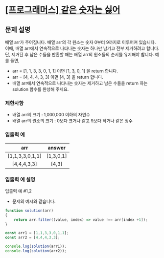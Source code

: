 # [\[프로그래머스\] 같은 숫자는 싫어](https://programmers.co.kr/learn/courses/30/lessons/12906)

## 문제 설명
배열 arr가 주어집니다. 배열 arr의 각 원소는 숫자 0부터 9까지로 이루어져 있습니다. 이때, 배열 arr에서 연속적으로 나타나는 숫자는 하나만 남기고 전부 제거하려고 합니다. 단, 제거된 후 남은 수들을 반환할 때는 배열 arr의 원소들의 순서를 유지해야 합니다. 예를 들면,

- arr = [1, 1, 3, 3, 0, 1, 1] 이면 [1, 3, 0, 1] 을 return 합니다.
- arr = [4, 4, 4, 3, 3] 이면 [4, 3] 을 return 합니다.
- 배열 arr에서 연속적으로 나타나는 숫자는 제거하고 남은 수들을 return 하는 solution 함수를 완성해 주세요.

### 제한사항
- 배열 arr의 크기 : 1,000,000 이하의 자연수
- 배열 arr의 원소의 크기 : 0보다 크거나 같고 9보다 작거나 같은 정수

### 입출력 예
| arr | answer |
| :---: | :---: | 
| [1,1,3,3,0,1,1] | [1,3,0,1] | 
| [4,4,4,3,3] | [4,3] | 

### 입출력 예 설명
입출력 예 #1,2
- 문제의 예시와 같습니다.

```javascript
function solution(arr)
{
    return arr.filter((value, index) => value !== arr[index +1]);
}

const arr1 = [1,1,3,3,0,1,1];
const arr2 = [4,4,4,3,3];

console.log(solution(arr1));
console.log(solution(arr2));
```
